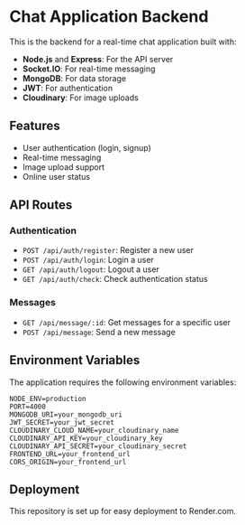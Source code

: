 # Chat Application Backend

This is the backend for a real-time chat application built with:

- **Node.js** and **Express**: For the API server
- **Socket.IO**: For real-time messaging
- **MongoDB**: For data storage
- **JWT**: For authentication
- **Cloudinary**: For image uploads

## Features

- User authentication (login, signup)
- Real-time messaging
- Image upload support
- Online user status

## API Routes

### Authentication
- `POST /api/auth/register`: Register a new user
- `POST /api/auth/login`: Login a user
- `GET /api/auth/logout`: Logout a user
- `GET /api/auth/check`: Check authentication status

### Messages
- `GET /api/message/:id`: Get messages for a specific user
- `POST /api/message`: Send a new message

## Environment Variables

The application requires the following environment variables:

```
NODE_ENV=production
PORT=4000
MONGODB_URI=your_mongodb_uri
JWT_SECRET=your_jwt_secret
CLOUDINARY_CLOUD_NAME=your_cloudinary_name
CLOUDINARY_API_KEY=your_cloudinary_key
CLOUDINARY_API_SECRET=your_cloudinary_secret
FRONTEND_URL=your_frontend_url
CORS_ORIGIN=your_frontend_url
```

## Deployment

This repository is set up for easy deployment to Render.com.
